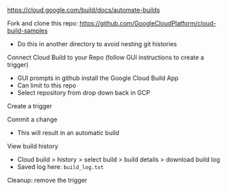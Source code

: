 https://cloud.google.com/build/docs/automate-builds

Fork and clone this repo: https://github.com/GoogleCloudPlatform/cloud-build-samples

* Do this in another directory to avoid nesting git histories

Connect Cloud Build to your Repo (follow GUI instructions to create a trigger) 
* GUI prompts in github install the Google Cloud Build App
* Can limit to this repo
* Select repository from drop down back in GCP

Create a trigger

Commit a change
* This will result in an automatic build 


View build history 
* Cloud build > history > select build > build details > download build log 
* Saved log here: `build_log.txt`

Cleanup: remove the trigger 
